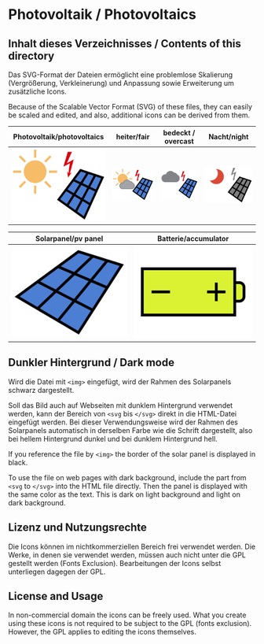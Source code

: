 # Photovoltaik / Photovoltaics

## Inhalt dieses Verzeichnisses / Contents of this directory

Das SVG-Format der Dateien ermöglicht eine problemlose Skalierung 
(Vergrößerung, Verkleinerung) und Anpassung sowie Erweiterung um 
zusätzliche Icons.

Because of the Scalable Vector Format (SVG) of these files, they can 
easily be scaled and edited, and also, additional icons can be derived 
from them.

Photovoltaik/photovoltaics | heiter/fair | bedeckt / overcast | Nacht/night
---------------------------|---------------------|---------------------|-------------
![photovoltaics](photovoltaics.svg) | ![pv-cloud](photovoltaics-mostly-clear.svg) | ![pv cloudy](photovoltaics-cloudy.svg) | ![night](photovoltaics-night.svg) 

Solarpanel/pv panel | Batterie/accumulator
---------------------------|---------------------
![pv panel](pvpanel.svg) | ![accu](accumulator.svg)

## Dunkler Hintergrund / Dark mode

Wird die Datei mit `<img>` eingefügt, wird der Rahmen des Solarpanels
schwarz dargestellt.

Soll das Bild auch auf Webseiten mit dunklem Hintergrund verwendet werden,
kann der Bereich von `<svg` bis `</svg>` direkt in die HTML-Datei eingefügt
werden. Bei dieser Verwendungsweise wird der Rahmen des Solarpanels
automatisch in derselben Farbe wie die Schrift dargestellt, also bei
hellem Hintergrund dunkel und bei dunklem Hintergrund hell.

If you reference the file by `<img>` the border of the solar panel is
displayed in black.

To use the file on web pages with dark background, include the part
from `<svg` to `</svg>` into the HTML file directly. Then the panel
is displayed with the same color as the text. This is dark on light
background and light on dark background.

## Lizenz und Nutzungsrechte

Die Icons können im nichtkommerziellen Bereich frei verwendet werden.
Die Werke, in denen sie verwendet werden, müssen auch nicht unter die 
GPL gestellt werden (Fonts Exclusion). Bearbeitungen der Icons selbst 
unterliegen dagegen der GPL.

## License and Usage

In non-commercial domain the icons can be freely used. What you create
using these icons is not required to be subject to the GPL (fonts
exclusion). However, the GPL applies to editing the icons themselves.
